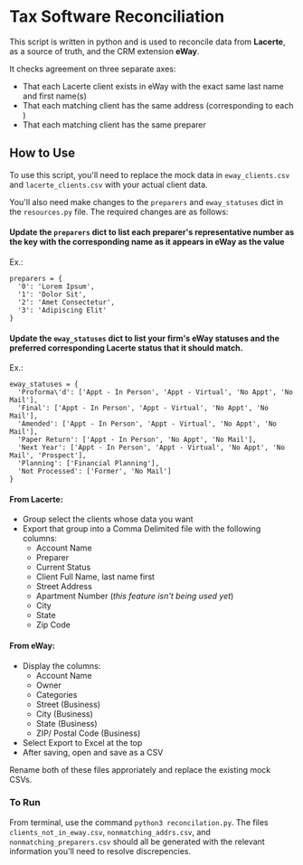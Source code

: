 # Tax Software Reconciliation

This script is written in python and is used to reconcile data from **Lacerte**, as a source of truth, and the CRM extension **eWay**.

It checks agreement on three separate axes:
- That each Lacerte client exists in eWay with the exact same last name and first name(s)
- That each matching client has the same address (corresponding to each )
- That each matching client has the same preparer

## How to Use

To use this script, you'll need to replace the mock data in `eway_clients.csv` and `lacerte_clients.csv` with your actual client data.

You'll also need make changes to the `preparers` and `eway_statuses` dict in the `resources.py` file. The required changes are as follows:

#### Update the `preparers` dict to list each preparer's representative number as the key with the corresponding name as it appears in eWay as the value

Ex.:
```
preparers = {
  '0': 'Lorem Ipsum',
  '1': 'Dolor Sit',
  '2': 'Amet Consectetur',
  '3': 'Adipiscing Elit'
}
```

#### Update the `eway_statuses` dict to list your firm's eWay statuses and the preferred corresponding Lacerte status that it should match.

Ex.:
```
eway_statuses = {
  'Proforma\'d': ['Appt - In Person', 'Appt - Virtual', 'No Appt', 'No Mail'],
  'Final': ['Appt - In Person', 'Appt - Virtual', 'No Appt', 'No Mail'],
  'Amended': ['Appt - In Person', 'Appt - Virtual', 'No Appt', 'No Mail'],
  'Paper Return': ['Appt - In Person', 'No Appt', 'No Mail'],
  'Next Year': ['Appt - In Person', 'Appt - Virtual', 'No Appt', 'No Mail', 'Prospect'],
  'Planning': ['Financial Planning'],
  'Not Processed': ['Former', 'No Mail']
}
```

#### From Lacerte:
- Group select the clients whose data you want
- Export that group into a Comma Delimited file with the following columns:
  - Account Name
  - Preparer
  - Current Status
  - Client Full Name, last name first
  - Street Address
  - Apartment Number (_this feature isn't being used yet_)
  - City
  - State
  - Zip Code

#### From eWay:
- Display the columns:
  - Account Name
  - Owner
  - Categories
  - Street (Business)
  - City (Business)
  - State (Business)
  - ZIP/ Postal Code (Business)
- Select Export to Excel at the top
- After saving, open and save as a CSV

Rename both of these files approriately and replace the existing mock CSVs.

### To Run
From terminal, use the command `python3 reconcilation.py`. The files `clients_not_in_eway.csv`, `nonmatching_addrs.csv`, and `nonmatching_preparers.csv` should all be generated with the relevant information you'll need to resolve discrepencies.
